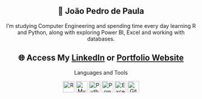 <h2 align="center">👾 João Pedro de Paula</h2>

<p align="center">I’m studying Computer Engineering and spending time every day learning R and Python, along with exploring Power BI, Excel and working with databases.</p>

<h2 align="center">🌐 Access My <a href="https://www.linkedin.com/in/jo%C3%A3o-pedro-de-paula/" target="_blank">LinkedIn</a> or <a href="https://portfolio-joaopedro-nine.vercel.app/" target="_blank">Portfolio Website</a></h2>

<p align="center">Languages and Tools</p>

<p align="center">
    <img alt="R" title="R" width="30px" src="https://cdn.jsdelivr.net/gh/devicons/devicon/icons/r/r-original.svg" />
    <img alt="MySQL" title="MySQL" width="30px" src="https://cdn.jsdelivr.net/gh/devicons/devicon/icons/mysql/mysql-original.svg" />
    <img alt="Python" title="Python" width="30px" src="https://cdn.jsdelivr.net/gh/devicons/devicon/icons/python/python-original.svg" />
    <img alt="Power BI" title="Power BI" width="30px" src="https://img.icons8.com/color/48/000000/power-bi.png" />
    <img alt="Excel" title="Excel" width="30px" src="https://img.icons8.com/color/48/000000/ms-excel.png" />
    <img alt="Git" title="Git" width="30px" src="https://cdn.jsdelivr.net/gh/devicons/devicon/icons/git/git-original.svg" />
</p>
